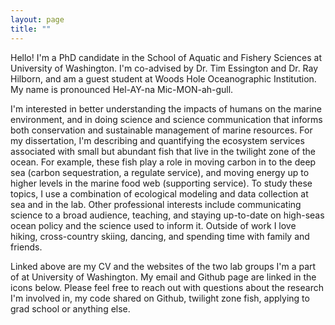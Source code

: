 ```yaml
---
layout: page
title: ""
---
```


Hello! I'm a PhD candidate in the School of Aquatic and Fishery Sciences at University of Washington. I'm co-advised by Dr. Tim Essington and Dr. Ray Hilborn, and am a guest student at Woods Hole Oceanographic Institution. My name is pronounced Hel-AY-na Mic-MON-ah-gull.

I'm interested in better understanding the impacts of humans on the marine environment, and in doing science and science communication that informs both conservation and sustainable management of marine resources. For my dissertation, I'm describing and quantifying the ecosystem services associated with small but abundant fish that live in the twilight zone of the ocean. For example, these fish play a role in moving carbon in to the deep sea (carbon sequestration, a regulate service), and moving energy up to higher levels in the marine food web (supporting service). To study these topics, I use a combination of ecological modeling and data collection at sea and in the lab. Other professional interests include communicating science to a broad audience, teaching, and staying up-to-date on high-seas ocean policy and the science used to inform it. Outside of work I love hiking, cross-country skiing, dancing, and spending time with family and friends. 

Linked above are my CV and the websites of the two lab groups I'm a part of at University of Washington. My email and Github page are linked in the icons below. Please feel free to reach out with questions about the research I'm involved in, my code shared on Github, twilight zone fish, applying to grad school or anything else. 
